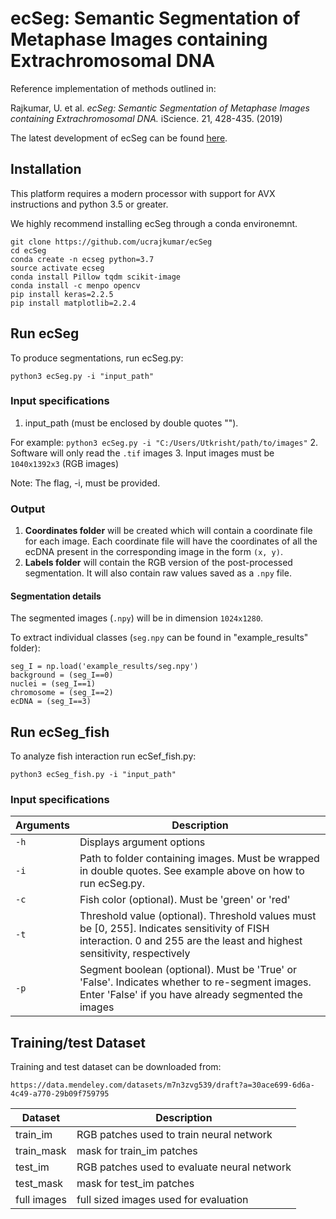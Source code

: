 # ecSeg: Semantic Segmentation of Metaphase Images containing Extrachromosomal DNA

Reference implementation of methods outlined in: 

Rajkumar, U. et al. *ecSeg: Semantic Segmentation of Metaphase Images containing Extrachromosomal DNA.* iScience. 21, 428-435. (2019)

The latest development of ecSeg can be found [here](https://github.com/UCRajkumar/ecSeg/tree/dev).

## Installation
This platform requires a modern processor with support for AVX instructions and python 3.5 or greater. 

We highly recommend installing ecSeg through a conda environemnt.
```
git clone https://github.com/ucrajkumar/ecSeg
cd ecSeg
conda create -n ecseg python=3.7
source activate ecseg
conda install Pillow tqdm scikit-image
conda install -c menpo opencv 
pip install keras=2.2.5
pip install matplotlib=2.2.4
```

## Run ecSeg
To produce segmentations, run ecSeg.py:
```
python3 ecSeg.py -i "input_path"
```

### Input specifications
1. input_path (must be enclosed by double quotes ""). 

For example: `python3 ecSeg.py -i "C:/Users/Utkrisht/path/to/images"`
2. Software will only read the `.tif` images
3. Input images must be `1040x1392x3` (RGB images)

Note: The flag, -i, must be provided.

### Output 
1. **Coordinates folder** will be created which will contain a coordinate file for each image. Each coordinate file will have the coordinates of all the ecDNA present in the corresponding image in the form `(x, y)`.
2.  **Labels folder** will contain the RGB version of the post-processed segmentation. It will also contain raw values saved as a `.npy` file.

#### Segmentation details

The segmented images (`.npy`) will be in dimension `1024x1280`.

To extract individual classes (`seg.npy` can be found in "example_results" folder):

```
seg_I = np.load('example_results/seg.npy')
background = (seg_I==0)
nuclei = (seg_I==1)
chromosome = (seg_I==2)
ecDNA = (seg_I==3)
```

## Run ecSeg_fish
To analyze fish interaction run ecSef_fish.py:
```
python3 ecSeg_fish.py -i "input_path"
```

### Input specifications

Arguments | Description 
---| ---|
`-h` | Displays argument options
`-i` | Path to folder containing images. Must be wrapped in double quotes. See example above on how to run ecSeg.py.
`-c` | Fish color (optional). Must be 'green' or 'red'
`-t` | Threshold value (optional). Threshold values must be [0, 255]. Indicates sensitivity of FISH interaction. 0 and 255 are the least and highest sensitivity, respectively
`-p` | Segment boolean (optional). Must be 'True' or 'False'. Indicates whether to re-segment images. Enter 'False' if you have already segmented the images

## Training/test Dataset
Training and test dataset can be downloaded from:
```
https://data.mendeley.com/datasets/m7n3zvg539/draft?a=30ace699-6d6a-4c49-a770-29b09f759795
```

Dataset | Description
---|---|
train_im| RGB patches used to train neural network 
train_mask| mask for train_im patches 
test_im|  RGB patches used to evaluate neural network 
test_mask| mask for test_im patches 
full images | full sized images used for evaluation
